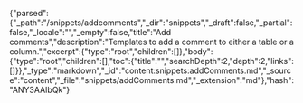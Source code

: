 {"parsed":{"_path":"/snippets/addcomments","_dir":"snippets","_draft":false,"_partial":false,"_locale":"","_empty":false,"title":"Add comments","description":"Templates to add a comment to either a table or a column.","excerpt":{"type":"root","children":[]},"body":{"type":"root","children":[],"toc":{"title":"","searchDepth":2,"depth":2,"links":[]}},"_type":"markdown","_id":"content:snippets:addComments.md","_source":"content","_file":"snippets/addComments.md","_extension":"md"},"hash":"ANY3AAIbQk"}